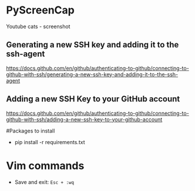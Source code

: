 # PyScreenCap
Youtube cats - screenshot

## Generating a new SSH key and adding it to the ssh-agent
https://docs.github.com/en/github/authenticating-to-github/connecting-to-github-with-ssh/generating-a-new-ssh-key-and-adding-it-to-the-ssh-agent

## Adding a new SSH Key to your GitHub account
https://docs.github.com/en/github/authenticating-to-github/connecting-to-github-with-ssh/adding-a-new-ssh-key-to-your-github-account

#Packages to install
* pip install -r requirements.txt

# Vim commands
* Save and exit: `Esc + :wq`
